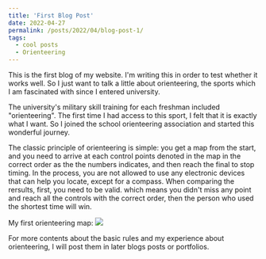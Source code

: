 ```yaml
---
title: 'First Blog Post'
date: 2022-04-27
permalink: /posts/2022/04/blog-post-1/
tags:
  - cool posts
  - Orienteering
---
```


This is the first blog of my website. I'm writing this in order to test whether it works well.
So I just want to talk a little about orienteering, the sports which I am fascinated with since I entered university. 

The university's military skill training for each freshman included "orienteering". The first time I had access to this sport, I felt that it is exactly what I want. So I joined the school orienteering association and started this wonderful journey.

The classic principle of orienteering is simple: you get a map from the start, and you need to arrive at each control points denoted in the map in the correct order as the the numbers indicates, and then reach the final to stop timing. In the process, you are not allowed to use any electronic devices that can help you locate, except for a compass. When comparing the rersults, first, you need to be valid. which means you didn't miss any point and reach all the controls with the correct order, then the person who used the shortest time will win.

My first orienteering map:
<img src='/images/1stmap.jpg'>

For more contents about the basic rules and my experience about orienteering, I will post them in later blogs posts or portfolios.

